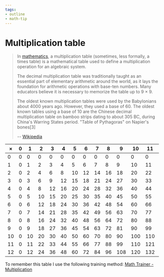 ```yaml
---
tags:
- outline
- math-tip
---
```


# Multiplication table

> In [mathematics](./mathematics.md), a multiplication table (sometimes, less
> formally, a times table) is a mathematical table used to define a
> multiplication operation for an algebraic system.
>
> The decimal multiplication table was traditionally taught as an essential part
> of elementary arithmetic around the world, as it lays the foundation for
> arithmetic operations with base-ten numbers. Many educators believe it is
> necessary to memorize the table up to 9 × 9.
>
> The oldest known multiplication tables were used by the Babylonians about 4000
> years ago. However, they used a base of 60. The oldest known tables using a
> base of 10 are the Chinese decimal multiplication table on bamboo strips
> dating to about 305 BC, during China's Warring States period. "Table of
> Pythagoras" on Napier's bones[3]
>
> -- [Wikipedia](https://en.wikipedia.org/wiki/Multiplication_table)

| ×   | 0   | 1   | 2   | 3   | 4   | 5   | 6   | 7   | 8   | 9   | 10  | 11  | 12  |
| --- | --- | --- | --- | --- | --- | --- | --- | --- | --- | --- | --- | --- | --- |
| 0   | 0   | 0   | 0   | 0   | 0   | 0   | 0   | 0   | 0   | 0   | 0   | 0   | 0   |
| 1   | 0   | 1   | 2   | 3   | 4   | 5   | 6   | 7   | 8   | 9   | 10  | 11  | 12  |
| 2   | 0   | 2   | 4   | 6   | 8   | 10  | 12  | 14  | 16  | 18  | 20  | 22  | 24  |
| 3   | 0   | 3   | 6   | 9   | 12  | 15  | 18  | 21  | 24  | 27  | 30  | 33  | 36  |
| 4   | 0   | 4   | 8   | 12  | 16  | 20  | 24  | 28  | 32  | 36  | 40  | 44  | 48  |
| 5   | 0   | 5   | 10  | 15  | 20  | 25  | 30  | 35  | 40  | 45  | 50  | 55  | 60  |
| 6   | 0   | 6   | 12  | 18  | 24  | 30  | 36  | 42  | 48  | 54  | 60  | 66  | 72  |
| 7   | 0   | 7   | 14  | 21  | 28  | 35  | 42  | 49  | 56  | 63  | 70  | 77  | 84  |
| 8   | 0   | 8   | 16  | 24  | 32  | 40  | 48  | 56  | 64  | 72  | 80  | 88  | 96  |
| 9   | 0   | 9   | 18  | 27  | 36  | 45  | 54  | 63  | 72  | 81  | 90  | 99  | 108 |
| 10  | 0   | 10  | 20  | 30  | 40  | 50  | 60  | 70  | 80  | 90  | 100 | 110 | 120 |
| 11  | 0   | 11  | 22  | 33  | 44  | 55  | 66  | 77  | 88  | 99  | 110 | 121 | 132 |
| 12  | 0   | 12  | 24  | 36  | 48  | 60  | 72  | 84  | 96  | 108 | 120 | 132 | 144 |

To remember this table I use the following training method:
[Math Trainer - Multiplication](https://www.mathsisfun.com/numbers/math-trainer-multiply.html)